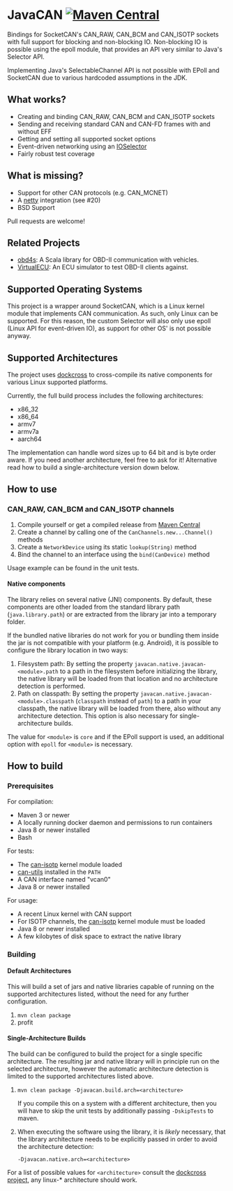 # JavaCAN [![Maven Central](https://img.shields.io/maven-central/v/tel.schich/javacan.svg?label=Maven%20Central)](https://search.maven.org/search?q=g:%22tel.schich%22%20AND%20a:%22javacan%22)

Bindings for SocketCAN's CAN_RAW, CAN_BCM and CAN_ISOTP sockets with full support for blocking and non-blocking IO. Non-blocking IO is possible using the epoll module, that provides an API very
similar to Java's Selector API.

Implementing Java's SelectableChannel API is not possible with EPoll and SocketCAN due to various hardcoded assumptions in the JDK.

## What works?

* Creating and binding CAN_RAW, CAN_BCM and CAN_ISOTP sockets
* Sending and receiving standard CAN and CAN-FD frames with and without EFF
* Getting and setting all supported socket options
* Event-driven networking using an [IOSelector](https://github.com/pschichtel/JavaCAN/blob/master/epoll/src/main/java/tel/schich/javacan/select/IOSelector.java)
* Fairly robust test coverage

## What is missing?

* Support for other CAN protocols (e.g. CAN_MCNET)
* A [netty](https://netty.io) integration (see #20)
* BSD Support

Pull requests are welcome!

## Related Projects

* [obd4s](https://github.com/pschichtel/obd4s): A Scala library for OBD-II communication with vehicles.
* [VirtualECU](https://github.com/pschichtel/VirtualECU): An ECU simulator to test OBD-II clients against.

## Supported Operating Systems

This project is a wrapper around SocketCAN, which is a Linux kernel module that implements CAN communication. As such, only Linux can be supported. For this reason, the custom Selector will also only
use epoll (Linux API for event-driven IO), as support for other OS' is not possible anyway.

## Supported Architectures

The project uses [dockcross](https://github.com/dockcross/dockcross) to cross-compile its native components for various Linux supported platforms.

Currently, the full build process includes the following architectures:

* x86_32
* x86_64
* armv7
* armv7a
* aarch64

The implementation can handle word sizes up to 64 bit and is byte order aware. If you need another architecture, feel free to ask for it! Alternative read how to build a single-architecture version
down below.

## How to use

### CAN_RAW, CAN_BCM and CAN_ISOTP channels

1. Compile yourself or get a compiled release from [Maven Central](https://search.maven.org/search?q=a:javacan)
2. Create a channel by calling one of the `CanChannels.new...Channel()` methods
3. Create a `NetworkDevice` using its static `lookup(String)` method
4. Bind the channel to an interface using the `bind(CanDevice)` method

Usage example can be found in the unit tests.

#### Native components

The library relies on several native (JNI) components. By default, these components are other loaded from the standard library path (`java.library.path`) or are extracted from the library jar into a
temporary folder.  

If the bundled native libraries do not work for you or bundling them inside the jar is not compatible with your platform (e.g. Android), it is possible to
configure the library location in two ways:

1. Filesystem path: By setting the property `javacan.native.javacan-<module>.path` to a path in the filesystem before initializing the library, the native library will be loaded from that location
   and no architecture detection is performed.
2. Path on classpath: By setting the property `javacan.native.javacan-<module>.classpath` (`classpath` instead of `path`) to a path in your classpath, the native library will be loaded from there,
   also without any architecture detection. This option is also necessary for single-architecture builds.
   
The value for `<module>` is `core` and if the EPoll support is used, an additional option with `epoll` for `<module>` is necessary.

## How to build

### Prerequisites

For compilation:

* Maven 3 or newer
* A locally running docker daemon and permissions to run containers
* Java 8 or newer installed
* Bash

For tests:

* The [can-isotp](https://github.com/hartkopp/can-isotp) kernel module loaded
* [can-utils](https://github.com/linux-can/can-utils) installed in the `PATH`
* A CAN interface named "vcan0"
* Java 8 or newer installed

For usage:

* A recent Linux kernel with CAN support
* For ISOTP channels, the [can-isotp](https://github.com/hartkopp/can-isotp) kernel module must be loaded
* Java 8 or newer installed
* A few kilobytes of disk space to extract the native library


### Building

#### Default Architectures

This will build a set of jars and native libraries capable of running on the supported architectures listed, without the need
for any further configuration.

1. `mvn clean package`
2. profit

#### Single-Architecture Builds

The build can be configured to build the project for a single specific architecture. The resulting jar and native library will
in principle run on the selected architecture, however the automatic architecture detection is limited to the supported
architectures listed above. 

1. `mvn clean package -Djavacan.build.arch=<architecture>`
    
   If you compile this on a system with a different architecture, then you will have to skip the unit tests by additionally
   passing `-DskipTests` to maven.

2. When executing the software using the library, it is *likely* necessary, that the library architecture needs to be explicitly
   passed in order to avoid the architecture detection:
   
   `-Djavacan.native.arch=<architecture>`

For a list of possible values for `<architecture>` consult the [dockcross project](https://github.com/dockcross/dockcross),
any linux-* architecture should work.
